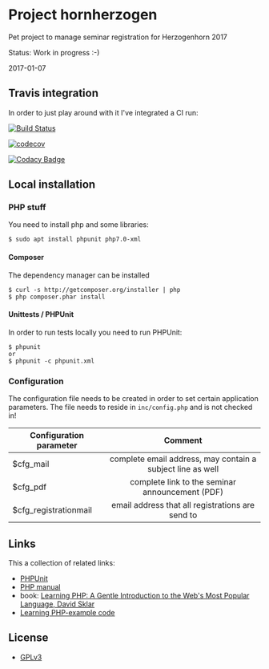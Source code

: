 # Project hornherzogen
Pet project to manage seminar registration for Herzogenhorn 2017

Status: Work in progress :-)

2017-01-07

## Travis integration

In order to just play around with it I've integrated a CI run:

[![Build Status](https://travis-ci.org/ottlinger/hornherzogen.svg?branch=master)](https://travis-ci.org/ottlinger/hornherzogen)

[![codecov](https://codecov.io/gh/ottlinger/hornherzogen/branch/master/graph/badge.svg)](https://codecov.io/gh/ottlinger/hornherzogen)

[![Codacy Badge](https://api.codacy.com/project/badge/grade/ab19f8aeeb264e0bbad1740e07a765aa)](https://www.codacy.com/app/github_25/hornherzogen)

## Local installation

### PHP stuff

You need to install php and some libraries:
```
$ sudo apt install phpunit php7.0-xml
```

#### Composer

The dependency manager can be installed
```
$ curl -s http://getcomposer.org/installer | php
$ php composer.phar install
```

#### Unittests / PHPUnit

In order to run tests locally you need to run PHPUnit:
```
$ phpunit
or
$ phpunit -c phpunit.xml
```

### Configuration

The configuration file needs to be created in order to set certain application parameters. The file needs to reside in `inc/config.php` and is not checked in!

| Configuration parameter        | Comment           |
| --- |:---:|
| $cfg_mail | complete email address, may contain a subject line as well |
| $cfg_pdf | complete link to the seminar announcement (PDF) |
| $cfg_registrationmail | email address that all registrations are send to |

## Links

This a collection of related links:

* [PHPUnit](https://phpunit.de/manual/current/en/writing-tests-for-phpunit.html)
* [PHP manual](http://php.net/manual/en/)
* book: [Learning PHP: A Gentle Introduction to the Web's Most Popular Language, David Sklar](https://www.amazon.de/Learning-PHP-Introduction-Popular-Language/dp/1491933577?tag=tendoryuberlin)
* [Learning PHP-example code](https://github.com/oreillymedia/Learning_PHP)

## License

* [GPLv3](LICENSE)
